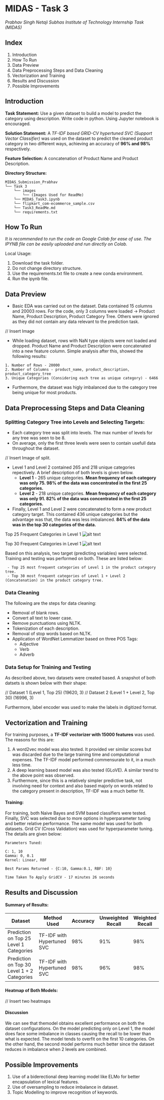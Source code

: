 ﻿
# MIDAS - Task 3

_Prabhav Singh_
_Netaji Subhas Institute of Technology_
_Internship Task (MIDAS)_


## Index

1. Introduction
2. How To Run
3. Data Preview
4. Data Preprocessing Steps and Data Cleaning
5. Vectorization and Training
6. Results and Discussion 
7. Possible Improvements



## Introduction

**Task Statement:** Use a given dataset to build a model to predict the category using description. Write code in python. Using Jupyter notebook is encouraged.

**Solution Statement:** A _TF-IDF based GRID-CV hypertuned SVC (Support Vector Classifier)_ was used on the dataset to predict the cleaned product category in two different ways, achieving an accuracy of **96% and 98%** respectively.

**Feature Selection:** A concatenation of Product Name and Product Description.

**Directory Structure:**
```
MIDAS_Submission_Prabhav
└── Task 3
	└── images
		└── (Images Used for ReadMe)
    └── MIDAS_Task3.ipynb
    └── flipkart_com-ecommerce_sample.csv
    └── Task3_ReadMe.md
    └── requirements.txt
```


## How To Run

_It is recommended to run the code on Google Colab for ease of use. The IPYNB file can be easily uploaded and run directly on Colab._

Local Usage:
1. Download the task folder.
2. Do not change directory structure.
3. Use the requirements.txt file to create a new conda environment.
4. Run the ipynb file.



## Data Preview

- Basic EDA was carried out on the dataset.  Data contained 15 columns and  20003 rows. For the code, only 3 columns were loaded -> Product Name, Product Description, Product Category Tree. Others were ignored as they did not contain any data relevant to the prediction task.

// Insert Image

- While loading dataset, rows with NaN type objects were not loaded and dropped. Product Name and Product Description were concatenated into a new feature column. Simple analysis after this, showed the following results:
```
1. Number of Rows - 20000
2. Number of Columns - product_name, product_description, product_category_tree
3. Unique Categories (Considering each tree as unique category) - 6466
```
- Furthermore, the dataset was higly imbalanced due to the category tree being unique for most products.



## Data Preprocessing Steps and Data Cleaning

### Splitting Category Tree into Levels and Selecting Targets:

 - Each category tree was split into levels. The max number of levels for any tree was seen to be 8.
 - On average, only the first three levels were seen to contain usefull data throughout the dataset.

// Insert Image of split.

 - Level 1 and Level 2 contained 265 and 218 unique categories repectively. A brief description of both levels is given below.
	- **Level 1** - 265 unique categories. **Mean frequency of each category was only 75. 98% of the data was concentrated in the first 25 categories.**
	- **Level 2** -  218 unique categories. **Mean frequency of each category was only 91. 82% of the data was concentrated in the first 25 categories.**
- Finally, Level 1 and Level 2 were concatenated to form a new product category target. This contained 436 unique categories but the advantage was that, the data was less imbalanced. **84% of the data was in the top 30 categories of the data.**

Top 25 Frequent Categories in Level 1
![alt text](https://github.com/Prabhav55221/MIDAS_Submission_Prabhav/blob/master/Task%20-%203/images/data1.png)

Top 30 Frequent Categories in Level 1
![alt text](https://github.com/Prabhav55221/MIDAS_Submission_Prabhav/blob/master/Task%20-%203/images/dtaa12.png)

Based on this analysis, two target (predicting variables) were selected. Training and testing was performed on both. These are listed below:

	 - Top 25 most frequent categories of Level 1 in the product category tree.
	 - Top 30 most frequent categories of Level 1 + Level 2 (Concatenation) in the product category tree.

### Data Cleaning

The following are the steps for data cleaning:

 - Removal of blank rows.
 - Convert all text to lower case.
 - Remove punctuations using NLTK.
 - Tokenization of each description.
 - Removal of stop words based on NLTK.
 - Application of WordNet Lemmatizer based on three POS Tags:
	 - Adjective
	 - Verb
	 - Adverb

### Data Setup for Training and Testing

As described above, two datasets were created based. A snapshot of both datsets is shown below with their shape:

// Dataset 1 (Level 1, Top 25) (19620, 3)
// Dataset 2 (Level 1 + Level 2, Top 30) (16996, 3)

Furthermore, label encoder was used to make the labels in digitized format.

## Vectorization and Training

For training purposes, a **TF-IDF vectorizer with 15000 features** was used. The reasons for this are:

1.  A word2vec model was also tested. It provided ver similar scores but was discarded due to the large training time and computational expenses. The TF-IDF model performed commensurate to it, in a much less time.
2. A deep learning based model was also tested (GLoVE). A similar trend to the above point was observed.
3. Furthermore, since this is a relatively simpler predictive task, not involving need for context and also based majorly on words related to the category present in description, TF-IDF was a much better fit.

#### Training:

For training, both Naive Bayes and SVM based classifiers were tested. Finally, SVC was selected due to more options in hyperparameter tuning and better relative performance.
The same model was used for both datasets.
Grid CV (Cross Validation) was used for hyperparameter tuning. The details are given below:
```
Parameters Tuned:

C: 1, 10
Gamma: 0, 0.1
Kernel: Linear, RBF

Best Params Returned - {C:10, Gamma:0.1, RBF: 10}

Time Taken To Apply GridCV - 17 minutes 26 seconds
```


## Results and Discussion

#### Summary of Results:

| Dataset | Method Used | Accuracy | Unweighted Recall | Weighted Recall
|--|--|--|--|--|
| Prediction on Top 25 Level 1 Categories | TF-IDF with Hypertuned SVC | 98% | 91% | 98%
| Prediction on Top 30 Level 1 + 2 Categories | TF-IDF with Hypertuned SVC | 98% | 96% | 98%

#### Heatmap of  Both Models:

// Insert two heatmaps

#### Discussion

We can see that themodel obtains excellent performance on both the dataset configurations. On the model predicting only on Level 1, the model does face some imbalance in classes causing the recall to be lower than what is expected.  The model tends to overfit on the first 10 categories.
On the other hand, the second model performs much better since the dataset reduces in imbalance when 2 levels are combined. 

## Possible Improvements

1. Use of a biderectional deep learning model like ELMo for better encapsulation of lexical features.
2. Use of oversampling to reduce imbalance in dataset.
3. Topic Modelling to improve recognition of keywords.
